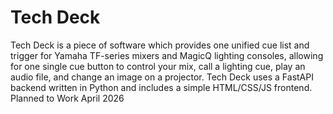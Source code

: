 # Tech Deck
Tech Deck is a piece of software which provides one unified cue list and trigger for Yamaha TF-series mixers and MagicQ lighting consoles, allowing for one single cue button to control your mix, call a lighting cue, play an audio file, and change an image on a projector. Tech Deck uses a FastAPI backend written in Python and includes a simple HTML/CSS/JS frontend. Planned to Work April 2026